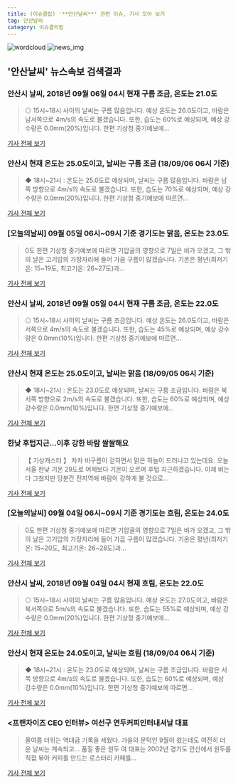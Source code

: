```yaml
---
title: (이슈클립) '**안산날씨**' 관련 이슈, 기사 모아 보기
tag: 안산날씨
category: 이슈클리핑
---
```

![wordcloud](https://s3.ap-northeast-2.amazonaws.com/lyrics101-wordcloud/2018-09-06-1536221499.png)
![news_img](https://user-images.githubusercontent.com/42597476/44507050-1206f400-a6e4-11e8-8d98-7ffbfebb353f.png)
## **'**안산날씨**'** 뉴스속보 검색결과
### 안산시 날씨, 2018년 09월 06일 04시 현재 구름 조금, 온도는 21.0도

>◎ 15시~18시 사이의 날씨는 구름 많음입니다. 예상 온도는 26.0도이고, 바람은 남서쪽으로 4m/s의 속도로 불겠습니다. 또한, 습도는 60%로 예상되며, 예상 강수량은 0.0mm(20%)입니다. 한편 기상청 중기예보에...

<a href="http://www.kgdm.co.kr/news/articleView.html?idxno=605432" target="_blank">기사 전체 보기</a>

### 안산시 현재 온도는 25.0도이고, 날씨는 구름 조금 (18/09/06 06시 기준)

>◆ 18시~21시 : 온도는 25.0도로 예상되며, 날씨는 구름 많음입니다. 바람은 남쪽 방향으로 4m/s의 속도로 불겠습니다. 또한, 습도는 70%로 예상되며, 예상 강수량은 0.0mm(20%)입니다. 한편 기상청 중기예보에 따르면...

<a href="http://www.incheonnews.com/news/articleView.html?idxno=111515" target="_blank">기사 전체 보기</a>

### [오늘의날씨] 09월 05일 06시~09시 기준 경기도는 맑음, 온도는 23.0도

>0도 한편 기상청 중기예보에 따르면 기압골의 영향으로 7일은 비가 오겠고, 그 밖의 날은 고기압의 가장자리에 들어 가끔 구름이 많겠습니다. 기온은 평년(최저기온: 15~19도, 최고기온: 26~27도)과...

<a href="http://www.issuemaker.kr/news/articleView.html?idxno=22462" target="_blank">기사 전체 보기</a>

### 안산시 날씨, 2018년 09월 05일 04시 현재 구름 조금, 온도는 22.0도

>◎ 15시~18시 사이의 날씨는 구름 조금입니다. 예상 온도는 26.0도이고, 바람은 서쪽으로 4m/s의 속도로 불겠습니다. 또한, 습도는 45%로 예상되며, 예상 강수량은 0.0mm(10%)입니다. 한편 기상청 중기예보에 따르면...

<a href="http://www.kgdm.co.kr/news/articleView.html?idxno=605271" target="_blank">기사 전체 보기</a>

### 안산시 현재 온도는 25.0도이고, 날씨는 맑음 (18/09/05 06시 기준)

>◆ 18시~21시 : 온도는 23.0도로 예상되며, 날씨는 구름 조금입니다. 바람은 북서쪽 방향으로 2m/s의 속도로 불겠습니다. 또한, 습도는 60%로 예상되며, 예상 강수량은 0.0mm(10%)입니다. 한편 기상청 중기예보에...

<a href="http://www.incheonnews.com/news/articleView.html?idxno=111446" target="_blank">기사 전체 보기</a>

### 한낮 후텁지근…이후 강한 바람 쌀쌀해요

>【 기상캐스터 】 차차 비구름이 걷히면서 맑은 하늘이 드러나고 있는데요. 오늘 서울 한낮 기온 29도로 어제보다 기온이 오르며 후텁 지근하겠습니다. 이제 비는 다 그쳤지만 당분간 전지역에 바람이 강하게 불 것으로...

<a href="http://www.obsnews.co.kr/news/articleView.html?idxno=1114181" target="_blank">기사 전체 보기</a>

### [오늘의날씨] 09월 04일 06시~09시 기준 경기도는 흐림, 온도는 24.0도

>0도 한편 기상청 중기예보에 따르면 기압골의 영향으로 7일은 비가 오겠고, 그 밖의 날은 고기압의 가장자리에 들어 가끔 구름이 많겠습니다. 기온은 평년(최저기온: 15~20도, 최고기온: 26~28도)과...

<a href="http://www.issuemaker.kr/news/articleView.html?idxno=22201" target="_blank">기사 전체 보기</a>

### 안산시 날씨, 2018년 09월 04일 04시 현재 흐림, 온도는 22.0도

>◎ 15시~18시 사이의 날씨는 구름 많음입니다. 예상 온도는 27.0도이고, 바람은 북서쪽으로 5m/s의 속도로 불겠습니다. 또한, 습도는 55%로 예상되며, 예상 강수량은 0.0mm(20%)입니다. 한편 기상청 중기예보에...

<a href="http://www.kgdm.co.kr/news/articleView.html?idxno=605066" target="_blank">기사 전체 보기</a>

### 안산시 현재 온도는 24.0도이고, 날씨는 흐림 (18/09/04 06시 기준)

>◆ 18시~21시 : 온도는 23.0도로 예상되며, 날씨는 구름 조금입니다. 바람은 서쪽 방향으로 4m/s의 속도로 불겠습니다. 또한, 습도는 60%로 예상되며, 예상 강수량은 0.0mm(10%)입니다. 한편 기상청 중기예보에 따르면...

<a href="http://www.incheonnews.com/news/articleView.html?idxno=111361" target="_blank">기사 전체 보기</a>

### <프랜차이즈 CEO 인터뷰> 여선구 연두커피인터내셔날 대표

>올여름 더위는 역대급 기록을 세웠다.  가을의 문턱인 9월이 왔는데도 여전히 더운 날씨는 계속되고... 품질 좋은 원두 여 대표는 2002년 경기도 안산에서 원두를 직접 볶아 커피를 만드는 로스터리 카페를...

<a href="http://www.ilyosisa.co.kr/news/articleView.html?idxno=151501" target="_blank">기사 전체 보기</a>


